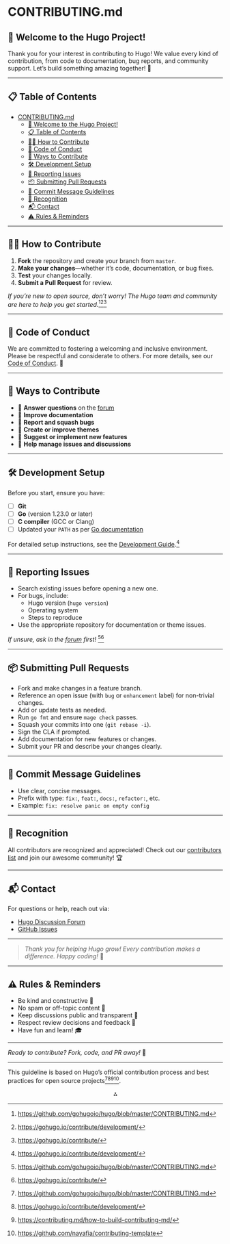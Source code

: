 # CONTRIBUTING.md

## 🚀 Welcome to the Hugo Project!

Thank you for your interest in contributing to Hugo! We value every kind of contribution, from code to documentation, bug reports, and community support. Let’s build something amazing together! 🌟

---

## 📋 Table of Contents

- [CONTRIBUTING.md](#contributingmd)
  - [🚀 Welcome to the Hugo Project!](#-welcome-to-the-hugo-project)
  - [📋 Table of Contents](#-table-of-contents)
  - [🧑‍💻 How to Contribute](#-how-to-contribute)
  - [🤝 Code of Conduct](#-code-of-conduct)
  - [🌈 Ways to Contribute](#-ways-to-contribute)
  - [🛠️ Development Setup](#️-development-setup)
  - [🐞 Reporting Issues](#-reporting-issues)
  - [📦 Submitting Pull Requests](#-submitting-pull-requests)
  - [📝 Commit Message Guidelines](#-commit-message-guidelines)
  - [🎉 Recognition](#-recognition)
  - [📬 Contact](#-contact)
  - [⚠️ Rules \& Reminders](#️-rules--reminders)

---

## 🧑‍💻 How to Contribute

1. **Fork** the repository and create your branch from `master`.
2. **Make your changes**—whether it’s code, documentation, or bug fixes.
3. **Test** your changes locally.
4. **Submit a Pull Request** for review.

_If you’re new to open source, don’t worry! The Hugo team and community are here to help you get started._[^1][^2][^3]

---

## 🤝 Code of Conduct

We are committed to fostering a welcoming and inclusive environment. Please be respectful and considerate to others. For more details, see our [Code of Conduct](CODE_OF_CONDUCT.md). 🫶

---

## 🌈 Ways to Contribute

- 💬 **Answer questions** on the [forum](https://discourse.gohugo.io/)
- 📝 **Improve documentation**
- 🐛 **Report and squash bugs**
- 🎨 **Create or improve themes**
- 🚀 **Suggest or implement new features**
- 🧹 **Help manage issues and discussions**

---

## 🛠️ Development Setup

Before you start, ensure you have:

- [ ] **Git**
- [ ] **Go** (version 1.23.0 or later)
- [ ] **C compiler** (GCC or Clang)
- [ ] Updated your `PATH` as per [Go documentation](https://golang.org/doc/install)

For detailed setup instructions, see the [Development Guide](https://gohugo.io/contribute/development/).[^2]

---

## 🐞 Reporting Issues

- Search existing issues before opening a new one.
- For bugs, include:
    - Hugo version (`hugo version`)
    - Operating system
    - Steps to reproduce
- Use the appropriate repository for documentation or theme issues.

_If unsure, ask in the [forum](https://discourse.gohugo.io/) first!_ [^1][^3]

---

## 📦 Submitting Pull Requests

- Fork and make changes in a feature branch.
- Reference an open issue (with `bug` or `enhancement` label) for non-trivial changes.
- Add or update tests as needed.
- Run `go fmt` and ensure `mage check` passes.
- Squash your commits into one (`git rebase -i`).
- Sign the CLA if prompted.
- Add documentation for new features or changes.
- Submit your PR and describe your changes clearly.

---

## 📝 Commit Message Guidelines

- Use clear, concise messages.
- Prefix with type: `fix:`, `feat:`, `docs:`, `refactor:`, etc.
- Example: `fix: resolve panic on empty config`

---

## 🎉 Recognition

All contributors are recognized and appreciated! Check out our [contributors list](humans.txt) and join our awesome community! 🏆

---

## 📬 Contact

For questions or help, reach out via:

- [Hugo Discussion Forum](https://discourse.gohugo.io/)
- [GitHub Issues](https://github.com/gohugoio/hugo/issues)

---

> _Thank you for helping Hugo grow! Every contribution makes a difference. Happy coding!_ 💖

---

## ⚠️ Rules \& Reminders

- Be kind and constructive 🤗
- No spam or off-topic content 🚫
- Keep discussions public and transparent 💬
- Respect review decisions and feedback 🙏
- Have fun and learn! 🎓

---

_Ready to contribute? Fork, code, and PR away!_ 🚀

---

This guideline is based on Hugo’s official contribution process and best practices for open source projects[^1][^2][^4][^5].

<div style="text-align: center">⁂</div>

[^1]: https://github.com/gohugoio/hugo/blob/master/CONTRIBUTING.md

[^2]: https://gohugo.io/contribute/development/

[^3]: https://gohugo.io/contribute/

[^4]: https://contributing.md/how-to-build-contributing-md/

[^5]: https://github.com/nayafia/contributing-template

[^6]: https://discourse.gohugo.io/t/best-way-to-contribute/36839

[^7]: https://docs.github.com/articles/setting-guidelines-for-repository-contributors

[^8]: https://gohugobrasil.netlify.app/contribute/

[^9]: https://docs.hugoblox.com/reference/contribute/

[^10]: https://github.com/usnistgov/hugo-uswds/blob/main/CONTRIBUTING.md

